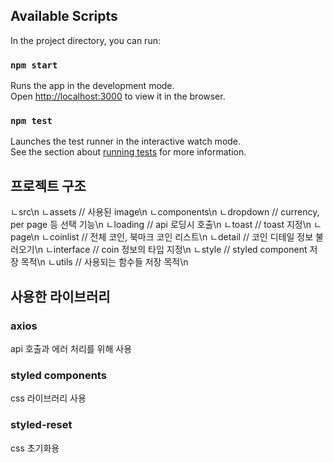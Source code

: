 ## Available Scripts

In the project directory, you can run:

### `npm start`

Runs the app in the development mode.\
Open [http://localhost:3000](http://localhost:3000) to view it in the browser.

### `npm test`

Launches the test runner in the interactive watch mode.\
See the section about [running tests](https://facebook.github.io/create-react-app/docs/running-tests) for more information.

## 프로젝트 구조

ㄴsrc\n
    ㄴassets // 사용된 image\n
    ㄴcomponents\n 
        ㄴdropdown // currency, per page 등 선택 기능\n
        ㄴloading // api 로딩시 호출\n
        ㄴtoast // toast 지정\n
        ㄴpage\n
            ㄴcoinlist // 전체 코인, 북마크 코인 리스트\n 
            ㄴdetail // 코인 디테일 정보 불러오기\n
    ㄴinterface // coin 정보의 타입 지정\n
    ㄴstyle // styled component 저장 목적\n
    ㄴutils // 사용되는 함수들 저장 목적\n
## 사용한 라이브러리

### axios

api 호출과 에러 처리를 위해 사용

### styled components

css 라이브러리 사용

### styled-reset

css 초기화용
